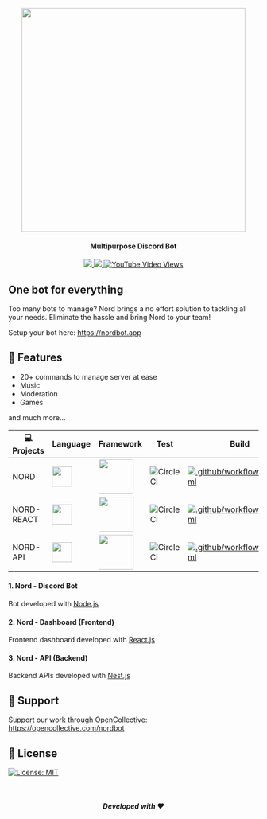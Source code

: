 <p align="center">
<img src="https://cdn.nordbot.app/assets/logos/dark%20background@3x.png" width="450"/>
</p>
<h4 align="center">Multipurpose Discord Bot</h4>

<p align="center">
<a href="https://discord.com/invite/nord" target="blank">
<img src="https://img.shields.io/discord/966705760723669072?logo=discord&style=square" />
</a>
<a href="https://twitter.com/NordBotOfficial" target="blank">
<img src="https://img.shields.io/twitter/follow/NordBotOfficial?style=social" />
</a>
<a href="https://www.youtube.com/channel/UCm5ZnITh1JKjc-O-100Pm0w" target="blank">
<img alt="YouTube Video Views" src="https://img.shields.io/youtube/views/XNNl_dCY4vI?style=social">
</a>
</p>

## One bot for everything

Too many bots to manage? Nord brings a no effort solution to tackling all your needs. Eliminate the hassle and bring Nord to your team!

Setup your bot here: https://nordbot.app

## 📝 Features

- 20+ commands to manage server at ease
- Music
- Moderation
- Games

and much more...

| 💻 Projects  | Language  | Framework  | Test  | Build  | Deploy  | Version  |  
| --------------  | --------------  | --------------  | --------------  | --------------  | --------------  | --------------  |  
| NORD  | <img src="https://cdn.jsdelivr.net/gh/devicons/devicon/icons/typescript/typescript-original.svg" width="40" height="40" />  | <img src="https://cdn.jsdelivr.net/gh/devicons/devicon/icons/nodejs/nodejs-original-wordmark.svg" width="70" height="70" />  | ![CircleCI][def-bot-test]  | [![.github/workflows/build.yml]([def-bot-build])](https://github.com/Nord-io/NORD/actions/workflows/build.yml)  | ![Custom badge][def-bot-deploy]  | <h4 id="bot-v">15.3.8</h4>  |
| NORD-REACT  | <img src="https://cdn.jsdelivr.net/gh/devicons/devicon/icons/typescript/typescript-original.svg" width="40" height="40" />  | <img src="https://cdn.jsdelivr.net/gh/devicons/devicon/icons/react/react-original-wordmark.svg" width="70" height="70" /> | ![CircleCI][def-dash-test]  | [![.github/workflows/build.yml](https://github.com/Nord-io/NORD-REACT/actions/workflows/build.yml/badge.svg?branch=master)](https://github.com/Nord-io/NORD-REACT/actions/workflows/build.yml)  | ![Custom badge][def-bot-deploy]  | <h4 id="dash-v">15.0.1</h4> |  
| NORD-API  | <img src="https://cdn.jsdelivr.net/gh/devicons/devicon/icons/typescript/typescript-original.svg" width="40" height="40" />  | <img src="https://cdn.jsdelivr.net/gh/devicons/devicon/icons/nestjs/nestjs-plain-wordmark.svg" width="70" height="70" />  | ![CircleCI][def-api-test]  | [![.github/workflows/build.yml]([def-api-build])](https://github.com/Nord-io/NORD-API/actions/workflows/build.yml)  | ![Custom badge][def-bot-deploy]  | <h4 id="api-v">10.10.1</h4>  |


#### 1. Nord - Discord Bot

Bot developed with [Node.js](https://nodejs.org/en/)


#### 2. Nord - Dashboard (Frontend)

Frontend dashboard developed with [React.js](https://reactjs.org/)


#### 3. Nord - API (Backend)

Backend APIs developed with [Nest.js](https://nestjs.com/)


## 🙇 Support

Support our work through OpenCollective: https://opencollective.com/nordbot

## 📝 License

[![License: MIT](https://img.shields.io/badge/License-MIT-yellow.svg)][def-license]



<br/>
<h5 align="center">Developed with ❤️</h5>


[def-license]: https://opensource.org/licenses/MIT
[def-bot-test]: https://img.shields.io/circleci/build/github/Nord-io/NORD/master?label=test&logo=circleci&style=plastic&token=6b9085dfe200ebfbca9431fcddc6e0c3ddb3403d
[def-bot-deploy]: https://img.shields.io/endpoint?logo=nestjs&style=plastic&url=https%3A%2F%2Fnordbot.app%2Fapi%2Fhealth%2Fbadge%3Ftype%3Dsite
[def-dash-test]: https://img.shields.io/circleci/build/github/Nord-io/NORD-REACT?label=test&logo=circleci&token=ac671f0820a15f5bc097db2219e8f20b766d6606
[def-api-test]: https://img.shields.io/circleci/build/github/Nord-io/NORD-API/master?label=test&logo=circleci&style=plastic&token=3c124be10e7bc022b1566afea90f3cd2921ffa33
